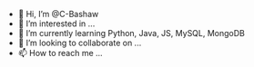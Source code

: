 - 👋 Hi, I’m @C-Bashaw
- 👀 I’m interested in ...
- 🌱 I’m currently learning Python, Java, JS, MySQL, MongoDB
- 💞️ I’m looking to collaborate on ...
- 📫 How to reach me ...

<!---
C-Bashaw/C-Bashaw is a ✨ special ✨ repository because its `README.md` (this file) appears on your GitHub profile.
You can click the Preview link to take a look at your changes.
--->
